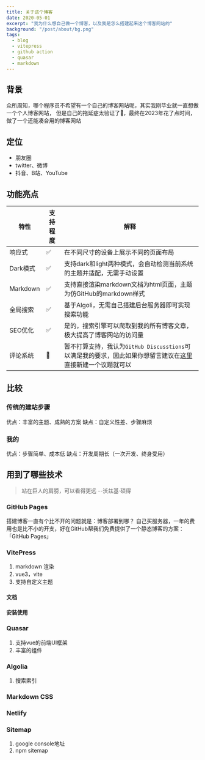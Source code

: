 ```yaml
---
title: 关于这个博客
date: 2020-05-01
excerpt: "我为什么想自己做一个博客，以及我是怎么搭建起来这个博客网站的"
background: "/post/about/bg.png"
tags:
  - blog
  - vitepress
  - github action
  - quasar
  - markdown
---
```

## 背景

众所周知，哪个程序员不希望有一个自己的博客网站呢，其实我刚毕业就一直想做一个个人博客网站，
但是自己的拖延症太验证了👀，最终在2023年花了点时间，做了一个还能凑合用的博客网站

## 定位
- 朋友圈
- twitter、微博
- 抖音、B站、YouTube
## 功能亮点

| 特性       | 支持程度 | 解释                                                                                                                                    |
|----------|------|---------------------------------------------------------------------------------------------------------------------------------------|
| 响应式      | ✅    | 在不同尺寸的设备上展示不同的页面布局                                                                                                                    |
| Dark模式   | ✅    | 支持dark和light两种模式，会自动检测当前系统的主题并适配，无需手动设置                                                                                               |
| Markdown | ✅    | 支持直接渲染markdown文档为html页面，主题为仿GitHub的markdown样式                                                                                         |
| 全局搜索     | ✅    | 基于Algoli，无需自己搭建后台服务器即可实现搜索功能                                                                                                          |
| SEO优化    | ✅    | 是的，搜索引擎可以爬取到我的所有博客文章，极大提高了博客网站的访问量                                                                                                    |
| 评论系统     | 🚫   | 暂不打算支持，我认为`GitHub Discusstions`可以满足我的要求，因此如果你想留言建议在[这里](https://github.com/YangQuan666/yangquan666.github.io/discussions) 直接新建一个议题就可以 |

## 比较

### 传统的建站步骤

优点：丰富的主题、成熟的方案
缺点：自定义性差、步骤麻烦
### 我的

优点：步骤简单、成本低
缺点：开发周期长（一次开发、终身受用）
## 用到了哪些技术

> 站在巨人的肩膀，可以看得更远 --沃兹基·硕得

### GitHub Pages

[//]: # (git分支、自动部署)
搭建博客一直有个比不开的问题就是：博客部署到哪？
自己买服务器，一年的费用也是比不小的开支，好在GitHub帮我们免费提供了一个静态博客的方案：「GitHub Pages」

### VitePress

1. markdown 渲染
2. vue3，vite
3. 支持自定义主题

#### 文档

#### 安装使用

### Quasar

1. 支持vue的前端UI框架
2. 丰富的组件

### Algolia

1. 搜索索引

### Markdown CSS

### Netlify

### Sitemap

1. google console地址
2. npm sitemap